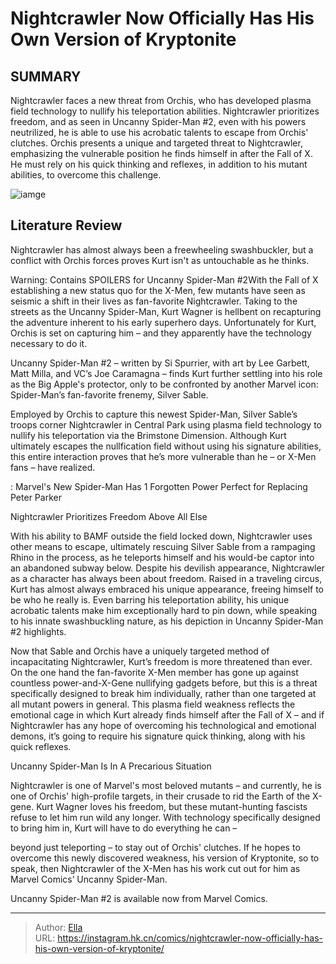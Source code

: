 # Nightcrawler Now Officially Has His Own Version of Kryptonite


## SUMMARY 



  Nightcrawler faces a new threat from Orchis, who has developed plasma field technology to nullify his teleportation abilities.   Nightcrawler prioritizes freedom, and as seen in Uncanny Spider-Man #2, even with his powers neutrilized, he is able to use his acrobatic talents to escape from Orchis&#39; clutches.   Orchis presents a unique and targeted threat to Nightcrawler, emphasizing the vulnerable position he finds himself in after the Fall of X. He must rely on his quick thinking and reflexes, in addition to his mutant abilities, to overcome this challenge.  

![iamge](https://static1.srcdn.com/wordpress/wp-content/uploads/2023/09/uncanny-spider-man-x-men-nightcrawler-powers.jpg)

## Literature Review

Nightcrawler has almost always been a freewheeling swashbuckler, but a conflict with Orchis forces proves Kurt isn&#39;t as untouchable as he thinks.




Warning: Contains SPOILERS for Uncanny Spider-Man #2With the Fall of X establishing a new status quo for the X-Men, few mutants have seen as seismic a shift in their lives as fan-favorite Nightcrawler. Taking to the streets as the Uncanny Spider-Man, Kurt Wagner is hellbent on recapturing the adventure inherent to his early superhero days. Unfortunately for Kurt, Orchis is set on capturing him – and they apparently have the technology necessary to do it.




Uncanny Spider-Man #2 – written by Si Spurrier, with art by Lee Garbett, Matt Milla, and VC’s Joe Caramagna – finds Kurt further settling into his role as the Big Apple&#39;s protector, only to be confronted by another Marvel icon: Spider-Man’s fan-favorite frenemy, Silver Sable.

          

 Employed by Orchis to capture this newest Spider-Man, Silver Sable’s troops corner Nightcrawler in Central Park using plasma field technology to nullify his teleportation via the Brimstone Dimension. Although Kurt ultimately escapes the nullfication field without using his signature abilities, this entire interaction proves that he’s more vulnerable than he – or X-Men fans – have realized.

 : Marvel&#39;s New Spider-Man Has 1 Forgotten Power Perfect for Replacing Peter Parker





 Nightcrawler Prioritizes Freedom Above All Else 
          

With his ability to BAMF outside the field locked down, Nightcrawler uses other means to escape, ultimately rescuing Silver Sable from a rampaging Rhino in the process, as he teleports himself and his would-be captor into an abandoned subway below. Despite his devilish appearance, Nightcrawler as a character has always been about freedom. Raised in a traveling circus, Kurt has almost always embraced his unique appearance, freeing himself to be who he really is. Even barring his teleportation ability, his unique acrobatic talents make him exceptionally hard to pin down, while speaking to his innate swashbuckling nature, as his depiction in Uncanny Spider-Man #2 highlights.

Now that Sable and Orchis have a uniquely targeted method of incapacitating Nightcrawler, Kurt’s freedom is more threatened than ever. On the one hand the fan-favorite X-Men member has gone up against countless power-and-X-Gene nullifying gadgets before, but this is a threat specifically designed to break him individually, rather than one targeted at all mutant powers in general. This plasma field weakness reflects the emotional cage in which Kurt already finds himself after the Fall of X – and if Nightcrawler has any hope of overcoming his technological and emotional demons, it’s going to require his signature quick thinking, along with his quick reflexes.






 Uncanny Spider-Man Is In A Precarious Situation 
          

Nightcrawler is one of Marvel&#39;s most beloved mutants – and currently, he is one of Orchis&#39; high-profile targets, in their crusade to rid the Earth of the X-gene. Kurt Wagner loves his freedom, but these mutant-hunting fascists refuse to let him run wild any longer. With technology specifically designed to bring him in, Kurt will have to do everything he can –

beyond just teleporting – to stay out of Orchis&#39; clutches. If he hopes to overcome this newly discovered weakness, his version of Kryptonite, so to speak, then Nightcrawler of the X-Men has his work cut out for him as Marvel Comics’ Uncanny Spider-Man.

Uncanny Spider-Man #2 is available now from Marvel Comics.



---

> Author: [Ella](https://instagram.hk.cn/)  
> URL: https://instagram.hk.cn/comics/nightcrawler-now-officially-has-his-own-version-of-kryptonite/  

